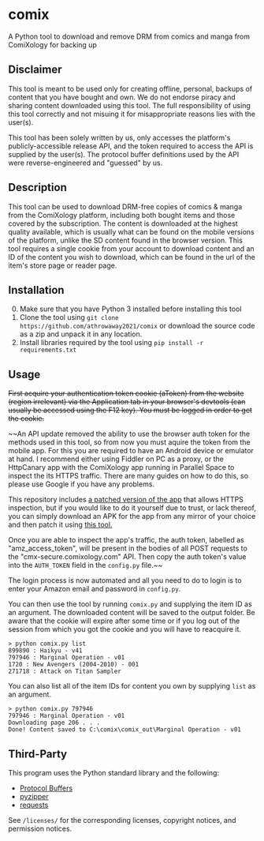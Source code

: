# comix
A Python tool to download and remove DRM from comics and manga from ComiXology for backing up

## Disclaimer

This tool is meant to be used only for creating offline, personal, backups of content that you have bought and own. We do not endorse piracy and sharing content downloaded using this tool. The full responsibility of using this tool correctly and not misuing it for misappropriate reasons lies with the user(s).

This tool has been solely written by us, only accesses the platform's publicly-accessible release API, and the token required to access the API is supplied by the user(s). The protocol buffer definitions used by the API were reverse-engineered and "guessed" by us.

## Description

This tool can be used to download DRM-free copies of comics & manga from the ComiXology platform, including both bought items and those covered by the subscription. The content is downloaded at the highest quality available, which is usually what can be found on the mobile versions of the platform, unlike the SD content found in the browser version. This tool requires a single cookie from your account to download content and an ID of the content you wish to download, which can be found in the url of the item's store page or reader page.

## Installation

0. Make sure that you have Python 3 installed before installing this tool
1. Clone the tool using `git clone https://github.com/athrowaway2021/comix` or download the source code as a zip and unpack it in any location.
2. Install libraries required by the tool using `pip install -r requirements.txt`

## Usage

~~First acquire your authentication token cookie (aToken) from the website (region irrelevant) via the Application tab in your browser's devtools (can usually be accessed using the F12 key). You must be logged in order to get the cookie.~~

~~An API update removed the ability to use the browser auth token for the methods used in this tool, so from now you must aquire the token from the mobile app. For this you are required to have an Android device or emulator at hand. I recommend either using Fiddler on PC as a proxy, or the HttpCanary app with the ComiXology app running in Parallel Space to inspect the its HTTPS traffic. There are many guides on how to do this, so please use Google if you have any problems.

This repository includes [a patched version of the app](https://github.com/athrowaway2021/comix/blob/main/comix_3.10.17_patched.apk) that allows HTTPS inspection, but if you would like to do it yourself due to trust, or lack thereof, you can simply download an APK for the app from any mirror of your choice and then patch it using [this tool.](https://github.com/shroudedcode/apk-mitm)

Once you are able to inspect the app's traffic, the auth token, labelled as "amz_access_token", will be present in the bodies of all POST requests to the "cmx-secure.comixology.com" API. Then copy the auth token's value into the `AUTH_TOKEN` field in the `config.py` file.~~

The login process is now automated and all you need to do to login is to enter your Amazon email and password in `config.py`.

You can then use the tool by running `comix.py` and supplying the item ID as an argument. The downloaded content will be saved to the output folder. Be aware that the cookie will expire after some time or if you log out of the session from which you got the cookie and you will have to reacquire it.

```
> python comix.py list
899890 : Haikyu - v41
797946 : Marginal Operation - v01
1720 : New Avengers (2004-2010) - 001
271718 : Attack on Titan Sampler
```

You can also list all of the item IDs for content you own by supplying `list` as an argument.

```
> python comix.py 797946
797946 : Marginal Operation - v01
Downloading page 206 . . .
Done! Content saved to C:\comix\comix_out\Marginal Operation - v01
```

## Third-Party
This program uses the Python standard library and the following:
  - [Protocol Buffers](https://github.com/protocolbuffers/protobuf)
  - [pyzipper](https://github.com/danifus/pyzipper)
  - [requests](https://github.com/psf/requests)

See `/licenses/` for the corresponding licenses, copyright notices, and permission notices.
